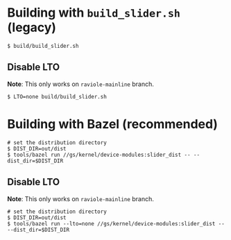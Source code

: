 # Building with `build_slider.sh` (legacy)

```shell
$ build/build_slider.sh
```

## Disable LTO

**Note**: This only works on `raviole-mainline` branch.

```shell
$ LTO=none build/build_slider.sh
```

# Building with Bazel (recommended)

```shell
# set the distribution directory
$ DIST_DIR=out/dist
$ tools/bazel run //gs/kernel/device-modules:slider_dist -- --dist_dir=$DIST_DIR
```

## Disable LTO

**Note**: This only works on `raviole-mainline` branch.

```shell
# set the distribution directory
$ DIST_DIR=out/dist
$ tools/bazel run --lto=none //gs/kernel/device-modules:slider_dist -- --dist_dir=$DIST_DIR
```
